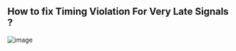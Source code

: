 ## How to fix Timing Violation For Very Late Signals ? 


![image](https://github.com/gorkemnisanci96/G100DaysOfRTL/assets/70295884/2cba0a96-4127-4b85-8784-2a154f3fcb8c)

